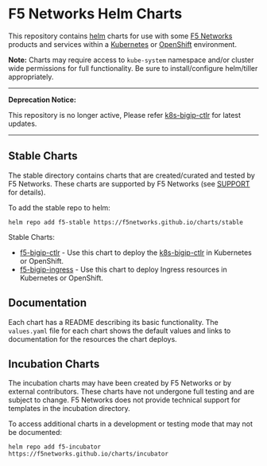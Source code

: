# F5 Networks Helm Charts

This repository contains [helm](https://docs.helm.sh/using_helm/#using) charts for use with some [F5 Networks](https://f5.com/) products and services within a [Kubernetes](https://kubernetes.io/) or [OpenShift](https://www.openshift.com/) environment.

**Note:** Charts may require access to `kube-system` namespace and/or cluster wide permissions for full functionality. Be sure to install/configure helm/tiller appropriately.

---
**Deprecation Notice:**

This repository is no longer active, Please refer [k8s-bigip-ctlr](https://github.com/F5Networks/k8s-bigip-ctlr/tree/master/helm-charts) for latest updates.

---
## Stable Charts

The stable directory contains charts that are created/curated and tested by F5 Networks. These charts are supported by F5 Networks (see [SUPPORT](./SUPPORT.md) for details).

To add the stable repo to helm:

```
helm repo add f5-stable https://f5networks.github.io/charts/stable
```

Stable Charts:
- [f5-bigip-ctlr](https://github.com/F5Networks/charts/tree/master/src/stable/f5-bigip-ctlr) - Use this chart to deploy the [k8s-bigip-ctlr](http://clouddocs.f5.com/products/connectors/k8s-bigip-ctlr/latest/) in Kubernetes or OpenShift.
- [f5-bigip-ingress](https://github.com/F5Networks/charts/tree/master/src/stable/f5-bigip-ingress) - Use this chart to deploy Ingress resources in Kubernetes or OpenShift.

## Documentation

Each chart has a README describing its basic functionality. The `values.yaml` file for each chart shows the default values and links to documentation for the resources the chart deploys.

## Incubation Charts

The incubation charts may have been created by F5 Networks or by external contributors. These charts have not undergone full testing and are subject to change. F5 Networks does not provide technical support for templates in the incubation directory.

To access additional charts in a development or testing mode that may not be documented:

```
helm repo add f5-incubator https://f5networks.github.io/charts/incubator
```

